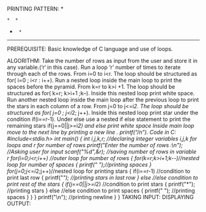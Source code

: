 PRINTING PATTERN:
      *

    *  *

  *      *

*******

 

PREREQUISITE:
Basic knowledge of C language and use of loops.

ALGORITHM:
Take the number of rows as input from the user and store it in any variable.(‘r‘ in this case).
Run a loop ‘r’ number of times to iterate through each of the rows. From i=0 to i<r. The loop should be structured as for( i=0 ; i<r : i++).
 Run a nested loop inside the main loop to print the spaces before the pyramid. From k=r to k>i +1. The loop should be structured as for( k=r; k>i+1 ;k–).
Inside this nested loop print white space.
Run another nested loop inside the main loop after the previous loop to print the stars in each column of a row. From j=0 to j<=i*2. The loop should be structured as for( j=0 ; j<i*2; j++).
Inside this nested loop print star under the condition if(i==r-1).
Under else use a nested if else statement to print the remaining stars if(j==0||j>=i*2) and else print white space
Inside main loop move to the next line by printing a new line . printf(“/n”).
Code in C:
#include<stdio.h>
int main()
{
int i,j,k,r;     //declaring integer variables i,j,k for loops and r for number of rows
printf("Enter the number of rows :\n");     //Asking user for input
scanf("%d",&r);     //saving number of rows in variable r
for(i=0;i<r;i++)     //outer loop for number of rows
   {
      for(k=r;k>i+1;k--)//nested loop for number of spaces
         {
            printf(" ");//printing spaces
         }
      for(j=0;j<=i*2;j++)//nested loop for printing stars
         {
            if(i==r-1) //condition to print last row
               {
                  printf("*"); //printing stars in last row
               }
            else //else condition to print rest of the stars
               {
                  if(j==0||j>=i*2) //condition to print stars
                     {
                        printf("*"); //printing stars
                     }
                  else //else condition to print spaces
                     {
                        printf(" "); //printing spaces
                     }
               }
        }
     printf("\n"); //printing newline
   }
}
TAKING INPUT:
DISPLAYING OUTPUT:
